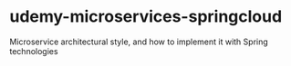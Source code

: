 # udemy-microservices-springcloud
Microservice architectural style, and how to implement it with Spring technologies
